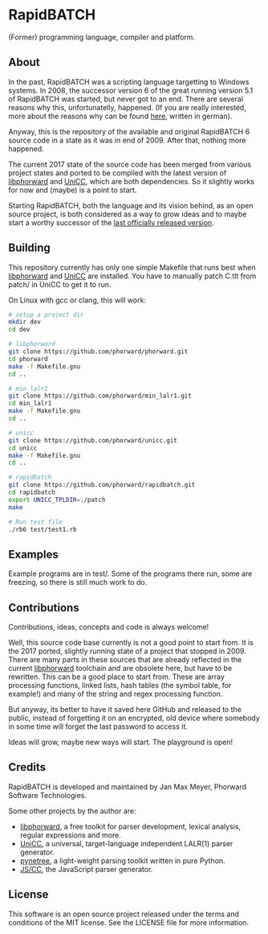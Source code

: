 # RapidBATCH

(Former) programming language, compiler and platform.

## About

In the past, RapidBATCH was a scripting language targetting to Windows systems. In 2008, the successor version 6 of the great running version 5.1 of RapidBATCH was started, but never got to an end. There are several reasons why this, unfortunatelly, happened. (If you are really interested, more about the reasons why can be found [here](https://phorward.info/temp/der_drang_nach_perfektion.pdf),  written in german).

Anyway, this is the repository of the available and original RapidBATCH 6 source code in a state as it was in end of 2009. After that, nothing more happened.

The current 2017 state of the source code has been merged from various project states and ported to be compiled with the latest version of [libphorward](https://github.com/phorward/phorward) and [UniCC](https://github.com/phorward/unicc), which are both dependencies. So it slightly works for now and (maybe) is a point to start.

Starting RapidBATCH, both the language and its vision behind, as an open source project, is both considered as a way to grow ideas and to maybe start a worthy successor of the [last officially released version](https://phorward.info/download/MUSEUM/jmksf/rb5/current/).

## Building

This repository currently has only one simple Makefile that runs best when [libphorward](https://github.com/phorward/phorward) and [UniCC](https://github.com/phorward/unicc) are installed. You have to manually patch C.tlt from patch/ in UniCC to get it to run.

On Linux with gcc or clang, this will work:

```bash
# setup a project dir
mkdir dev
cd dev

# libphorward
git clone https://github.com/phorward/phorward.git
cd phorward
make -f Makefile.gnu
cd ..

# min_lalr1
git clone https://github.com/phorward/min_lalr1.git
cd min_lalr1
make -f Makefile.gnu
cd ..

# unicc
git clone https://github.com/phorward/unicc.git
cd unicc
make -f Makefile.gnu
cd ..

# rapidbatch
git clone https://github.com/phorward/rapidbatch.git
cd rapidbatch
export UNICC_TPLDIR=./patch
make

# Run test file
./rb6 test/test1.rb
```

## Examples

Example programs are in test/. Some of the programs there run, some are freezing, so there is still much work to do.

## Contributions

Contributions, ideas, concepts and code is always welcome!

Well, this source code base currently is not a good point to start from. It is the 2017 ported, slightly running state of a project that stopped in 2009. There are many parts in these sources that are already reflected in the current [libphorward](https://github.com/phorward/phorward) toolchain and are obsolete here, but have to be rewritten. This can be a good place to start from. These are array processing functions, linked lists, hash tables (the symbol table, for example!) and many of the string and regex processing function.

But anyway, its better to have it saved here GitHub and released to the public, instead of forgetting it on an encrypted, old device where somebody in some time will forget the last password to access it.

Ideas will grow, maybe new ways will start. The playground is open!

## Credits

RapidBATCH is developed and maintained by Jan Max Meyer, Phorward Software Technologies.

Some other projects by the author are:

- [libphorward](https://github.com/phorward/phorward), a free toolkit for parser development, lexical analysis, regular expressions and more.
- [UniCC](https://github.com/phorward/unicc), a universal, target-language independent LALR(1) parser generator.
- [pynetree](https://github.com/phorward/pynetree), a light-weight parsing toolkit written in pure Python.
- [JS/CC](https://jscc.brobston.com), the JavaScript parser generator.

## License

This software is an open source project released under the terms and conditions of the MIT license. See the LICENSE file for more information.
